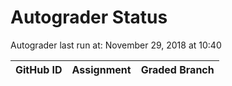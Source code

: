 # Autograder Status
Autograder last run at: November 29, 2018 at 10:40

| GitHub ID | Assignment | Graded Branch |
|-----------|------------|---------------|
